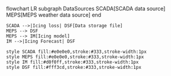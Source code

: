 flowchart LR
    subgraph DataSources
        SCADA[SCADA data source]
        MEPS[MEPS weather data source]
    end

    SCADA -->|Icing loss| DSF[Data storage file]
    MEPS --> DSF
    MEPS --> IM[Icing model]
    IM -->|Icing Forecast| DSF

    style SCADA fill:#e0e0e0,stroke:#333,stroke-width:1px
    style MEPS fill:#e0e0e0,stroke:#333,stroke-width:1px
    style IM fill:#d0f0ff,stroke:#333,stroke-width:1px
    style DSF fill:#fff3cd,stroke:#333,stroke-width:1px
